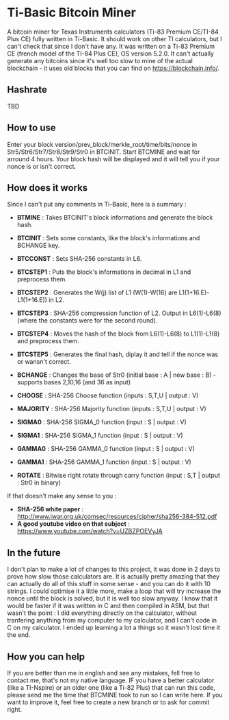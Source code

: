 # Ti-Basic Bitcoin Miner
A bitcoin miner for Texas Instruments calculators (Ti-83 Premium CE/TI-84 Plus CE) fully written in Ti-Basic. It should work on other TI calculators, but I can't check that since I don't have any. It was written on a Ti-83 Premium CE (french model of the TI-84 Plus CE), OS version 5.2.0. It can't actually generate any bitcoins since it's well too slow to mine of the actual blockchain - it uses old blocks that you can find on https://blockchain.info/.

## Hashrate
TBD

## How to use
Enter your block version/prev_block/merkle_root/time/bits/nonce in Str5/Str6/Str7/Str8/Str9/Str0 in BTCINIT.
Start BTCMINE and wait for arround 4 hours. Your block hash will be displayed and it will tell you if your nonce is or isn't correct.

## How does it works
Since I can't put any comments in Ti-Basic, here is a summary :

- **BTMINE** : Takes BTCINIT's block informations and generate the block hash.

- **BTCINIT** : Sets some constants, like the block's informations and BCHANGE key.
- **BTCCONST** : Sets SHA-256 constants in L6.
- **BTCSTEP1** : Puts the block's informations in decimal in L1 and preprocess them.
- **BTCSTEP2** : Generates the W(j) list of L1 (W(1)-W(16) are L1(1+16.E)-L1(1+16.E)) in L2.
- **BTCSTEP3** : SHA-256 compression function of L2. Output in L6(1)-L6(8) (where the constants were for the second round).
- **BTCSTEP4** : Moves the hash of the block from L6(1)-L6(8) to L1(1)-L1(8) and preprocess them.
- **BTCSTEP5** : Generates the final hash, diplay it and tell if the nonce was or wansn't correct.

- **BCHANGE** : Changes the base of Str0 (initial base : A | new base : B) - supports bases 2,10,16 (and 36 as input)
- **CHOOSE** : SHA-256 Choose function (inputs : S,T,U | output : V)
- **MAJORITY** : SHA-256 Majority function (inputs : S,T,U | output : V)
- **SIGMA0** : SHA-256 SIGMA_0 function (input : S | output : V)
- **SIGMA1** : SHA-256 SIGMA_1 function (input : S | output : V)
- **GAMMA0** : SHA-256 GAMMA_0 function (input : S | output : V)
- **GAMMA1** : SHA-256 GAMMA_1 function (input : S | output : V)
- **ROTATE** : Bitwise right rotate through carry function (input : S,T | output : Str0 in binary)

If that doesn't make any sense to you :
- **SHA-256 white paper** : http://www.iwar.org.uk/comsec/resources/cipher/sha256-384-512.pdf
- **A good youtube video on that subject** : https://www.youtube.com/watch?v=UZBZPOEVyJA

## In the future
I don't plan to make a lot of changes to this project, it was done in 2 days to prove how slow those calculators are. It is actually pretty amazing that they can actually do all of this stuff in some sense - and you can do it with 10 strings. I could optimise it a little more, make a loop that will try increase the nonce until the block is solved, but it is well too slow anyway. I know that it would be faster if it was written in C and then compiled in ASM, but that wasn't the point : I did everything directly on the calculator, without tranfering anything from my computer to my calculator, and I can't code in C on my calculator. I ended up learning a lot a things so it wasn't lost time it the end.

## How you can help
If you are better than me in english and see any mistakes, fell free to contact me, that's not my native language.
IF you have a better calculator (like a TI-Nspire) or an older one (like a Ti-82 Plus) that can run this code, please send me the time that BTCMINE took to run so I can write here.
If you want to improve it, feel free to create a new branch or to ask for commit right.
